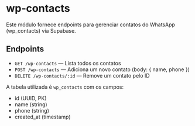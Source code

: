 # wp-contacts

Este módulo fornece endpoints para gerenciar contatos do WhatsApp (wp_contacts) via Supabase.

## Endpoints

- `GET /wp-contacts` — Lista todos os contatos
- `POST /wp-contacts` — Adiciona um novo contato (body: { name, phone })
- `DELETE /wp-contacts/:id` — Remove um contato pelo ID

A tabela utilizada é `wp_contacts` com os campos:

- id (UUID, PK)
- name (string)
- phone (string)
- created_at (timestamp)
